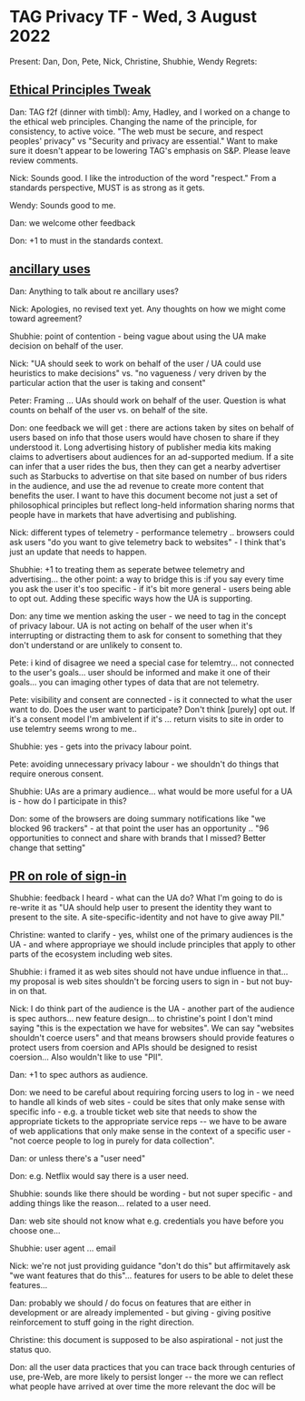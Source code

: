 # TAG Privacy TF - Wed, 3 August 2022

Present: Dan, Don, Pete, Nick, Christine, Shubhie, Wendy
Regrets: 

## [Ethical Principles Tweak](https://github.com/w3ctag/ethical-web-principles/pull/85)

Dan: TAG f2f (dinner with timbl): Amy, Hadley, and I worked on a change to the ethical web principles. Changing the name of the principle, for consistency, to active voice. "The web must be secure, and respect peoples' privacy" vs "Security and privacy are essential." Want to make sure it doesn't appear to be lowering TAG's emphasis on S&P.  Please leave review comments. 

Nick: Sounds good. I like the introduction of the word "respect." From a standards perspective, MUST is as strong as it gets. 

Wendy: Sounds good to me.

Dan: we welcome other feedback

Don: +1 to must in the standards context.

## [ancillary uses](https://github.com/w3ctag/privacy-principles/pull/170)

Dan: Anything to talk about re ancillary uses?

Nick: Apologies, no revised text yet. Any thoughts on how we might come toward agreement?

Shubhie: point of contention - being vague about using the UA make decision on behalf of the user.

Nick: "UA should seek to work on behalf of the user / UA could use heuristics to make decisions" vs. "no vagueness / very driven by the particular action that the user is taking and consent"

Peter: Framing ... UAs should work on behalf of the user. Question is what counts on behalf of the user vs. on behalf of the site.

Don: one feedback we will get : there are actions taken by sites on behalf of users based on info that those users would have chosen to share if they understood it. Long advertising history of publisher media kits making claims to advertisers about audiences for an ad-supported medium. If a site can infer that a user rides the bus, then they can get a nearby advertiser such as Starbucks to advertise on that site based on number of bus riders in the audience, and use the ad revenue to create more content that benefits the user. I want to have this document become not just a set of philosophical principles but reflect long-held information sharing norms that people have in markets that have advertising and publishing.

Nick: different types of telemetry - performance telemetry .. browsers could ask users "do you want to give telemetry back to websites" - I think that's just an update that needs to happen. 

Shubhie: +1 to treating them as seperate betwee telemetry and advertising...  the other point: a way to bridge this is :if you say every time you ask the user it's too specific - if it's bit more general - users being able to opt out. Adding these specific ways how the UA is supporting. 

Don: any time we mention asking the user - we need to tag in the concept of privacy labour. UA is not acting on behalf of the user when it's interrupting or distracting them to ask for consent to something that they don't understand or are unlikely to consent to.

Pete: i kind of disagree we need a special case for telemtry... not connected to the user's goals... user should be informed and make it one of their goals... you can imaging other types of data that are not telemetry.

Pete: visibility and consent are connected - is it connected to what the user want to do. Does the user want to participate?  Don't think [purely] opt out. If it's a consent model I'm ambivelent if it's   ... return visits to site in order to use telemtry seems wrong to me..

Shubhie: yes - gets into the privacy labour point. 

Pete: avoiding unnecessary privacy labour - we shouldn't do things that require onerous consent.

Shubhie: UAs are a primary audience...  what would be more useful for a UA is - how do I participate in this?  

Don: some of the browsers are doing summary notifications like "we blocked 96 trackers" - at that point the user has an opportunity .. "96 opportunities to connect and share with brands that I missed? Better change that setting"

## [PR on role of sign-in](https://github.com/w3ctag/privacy-principles/pull/173)

Shubhie: feedback I heard - what can the UA do?  What I'm going to do is re-write it as "UA should help user to present the identity they want to present to the site. A site-specific-identity and not have to give away PII." 

Christine: wanted to clarify - yes, whilst one of the primary audiences is the UA - and where appropriaye we should include principles that apply to other parts of the ecosystem including web sites.

Shubhie: i framed it as web sites should not have undue influence in that... my proposal is web sites shouldn't be forcing users to sign in - but not buy-in on that.

Nick: I do think part of the audience is the UA - another part of the audience is spec authors... new feature design... to christine's point I don't mind saying "this is the expectation we have for websites". We can say "websites shouldn't coerce users" and that means browsers should provide features o protect users from coersion and APIs should be designed to resist coersion...  Also wouldn't like to use "PII".  

Dan: +1 to spec authors as audience.

Don: we need to be careful about requiring forcing users to log in - we need to handle all kinds of web sites - could be sites that only make sense with specific info - e.g. a trouble ticket web site that needs to show the appropriate tickets to the appropriate service reps -- we have to be aware of web applications that only make sense in the context of a specific user - "not coerce people to log in purely for data collection". 

Dan: or unless there's a "user need"

Don: e.g. Netflix would say there is a user need.

Shubhie: sounds like there should be wording - but not super specific - and adding things like the reason... related to a user need.

Dan: web site should not know what e.g. credentials you have before you choose one...

Shubhie: user agent ... email 

Nick: we're not just providing guidance "don't do this" but affirmitavely ask "we want features that do this"... features for users to be able to delet these features... 

Dan: probably we should / do focus on features that are either in development or are already implemented - but giving  - giving positive reinforcement to stuff going in the right direction.

Christine: this document is supposed to be also aspirational - not just the status quo.

Don: all the user data practices that you can trace back through centuries of use, pre-Web,  are more likely to persist longer -- the more we can reflect what people have arrived at over time the more relevant the doc will be
